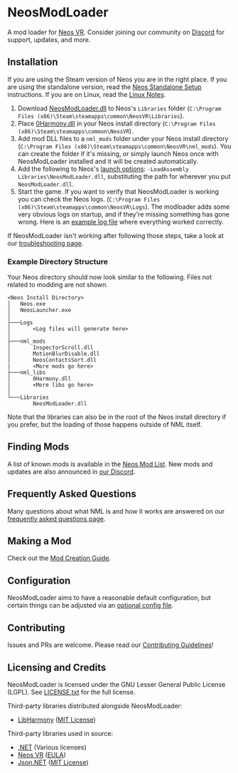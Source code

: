 # NeosModLoader

A mod loader for [Neos VR](https://neos.com/). Consider joining our community on [Discord][Neos Modding Discord] for support, updates, and more.

## Installation

If you are using the Steam version of Neos you are in the right place. If you are using the standalone version, read the [Neos Standalone Setup](doc/neos_standalone_setup.md) instructions. If you are on Linux, read the [Linux Notes](doc/linux.md).

1. Download [NeosModLoader.dll](https://github.com/neos-modding-group/NeosModLoader/releases/latest/download/NeosModLoader.dll) to Neos's `Libraries` folder (`C:\Program Files (x86)\Steam\steamapps\common\NeosVR\Libraries`).
2. Place [0Harmony.dll](https://github.com/neos-modding-group/NeosModLoader/releases/download/1.9.1/0Harmony.dll) in your Neos install directory (`C:\Program Files (x86)\Steam\steamapps\common\NeosVR`).
3. Add mod DLL files to a `nml_mods` folder under your Neos install directory (`C:\Program Files (x86)\Steam\steamapps\common\NeosVR\nml_mods`). You can create the folder if it's missing, or simply launch Neos once with NeosModLoader installed and it will be created automatically.
4. Add the following to Neos's [launch options](https://wiki.neos.com/Command_Line_Arguments): `-LoadAssembly Libraries\NeosModLoader.dll`, substituting the path for wherever you put `NeosModLoader.dll`.
5. Start the game. If you want to verify that NeosModLoader is working you can check the Neos logs. (`C:\Program Files (x86)\Steam\steamapps\common\NeosVR\Logs`). The modloader adds some very obvious logs on startup, and if they're missing something has gone wrong. Here is an [example log file](doc/example_log.log) where everything worked correctly.

If NeosModLoader isn't working after following those steps, take a look at our [troubleshooting page](doc/troubleshooting.md).

### Example Directory Structure

Your Neos directory should now look similar to the following. Files not related to modding are not shown.

```
<Neos Install Directory>
│   Neos.exe
│   NeosLauncher.exe
│
├───Logs
│       <Log files will generate here>
│
├───nml_mods
│       InspectorScroll.dll
│       MotionBlurDisable.dll
│       NeosContactsSort.dll
|       <More mods go here>
├───nml_libs
│       0Harmony.dll
|       <More libs go here>
│
└───Libraries
        NeosModLoader.dll
```

Note that the libraries can also be in the root of the Neos install directory if you prefer, but the loading of those happens outside of NML itself.

## Finding Mods

A list of known mods is available in the [Neos Mod List](https://github.com/neos-modding-group/neos-mod-manifest/blob/master/README.md#mods). New mods and updates are also announced in [our Discord][Neos Modding Discord].

## Frequently Asked Questions

Many questions about what NML is and how it works are answered on our [frequently asked questions page](doc/faq.md).

## Making a Mod

Check out the [Mod Creation Guide](doc/making_mods.md).

## Configuration

NeosModLoader aims to have a reasonable default configuration, but certain things can be adjusted via an [optional config file](doc/modloader_config.md).

## Contributing

Issues and PRs are welcome. Please read our [Contributing Guidelines](.github/CONTRIBUTING.md)!

## Licensing and Credits

NeosModLoader is licensed under the GNU Lesser General Public License (LGPL). See [LICENSE.txt](LICENSE.txt) for the full license.

Third-party libraries distributed alongside NeosModLoader:

- [LibHarmony] ([MIT License](https://github.com/pardeike/Harmony/blob/v2.2.1.0/LICENSE))

Third-party libraries used in source:

- [.NET](https://github.com/dotnet) (Various licenses)
- [Neos VR](https://neos.com/) ([EULA](https://store.steampowered.com//eula/740250_eula_0))
- [Json.NET](https://github.com/JamesNK/Newtonsoft.Json) ([MIT License](https://github.com/JamesNK/Newtonsoft.Json/blob/master/LICENSE.md))

<!--- Link References -->
[LibHarmony]: https://github.com/pardeike/Harmony
[Neos Modding Discord]: https://discord.gg/vCDJK9xyvm
